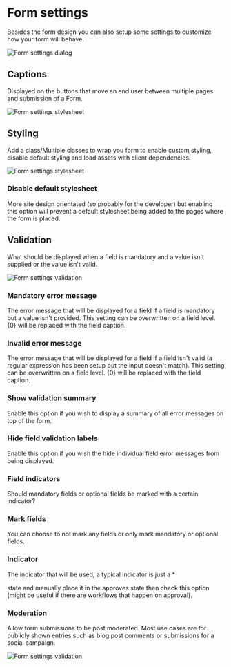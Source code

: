 # Form settings
Besides the form design you can also setup some settings to customize how your form will behave.

![Form settings dialog](FormSettings.png)

## Captions
Displayed on the buttons that move an end user between multiple pages and submission of a Form.

![Form settings stylesheet](FormSettingsCaptions.png)

## Styling
Add a class/Multiple classes to wrap you form to enable custom styling, disable default styling and load assets with client dependencies.

![Form settings stylesheet](FormSettingsStyling.png)
### Disable default stylesheet
More site design orientated (so probably for the developer) but enabling this option will prevent a default stylesheet being added to the pages where the form is placed.

## Validation
What should be displayed when a field is mandatory and a value isn't supplied or the value isn't valid.

![Form settings validation](FormSettingsValidation.png)

### Mandatory error message
The error message that will be displayed for a field if a field is mandatory but a value isn't provided. This setting can be overwritten on a field level. {0} will be replaced with the field caption.

### Invalid error message
The error message that will be displayed for a field if a field isn't valid (a regular expression has been setup but the input doesn't match). This setting can be overwritten on a field level. {0} will be replaced with the field caption.

### Show validation summary
Enable this option if you wish to display a summary of all error messages on top of the form.

### Hide field validation labels
Enable this option if you wish the hide individual field error messages from being displayed.

### Field indicators
Should mandatory fields or optional fields be marked with a certain indicator?

### Mark fields
You can choose to not mark any fields or only mark mandatory or optional fields.

### Indicator
The indicator that will be used, a typical indicator is just a *

 state and manually place it in the approves state then check this option (might be useful if there are workflows that happen on approval).

### Moderation
Allow form submissions to be post moderated. Most use cases are for publicly shown entries such as blog post comments or submissions for a social campaign.

 ![Form settings validation](FormSettingsModeration.png)
